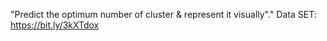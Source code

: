 "Predict the optimum number of cluster & represent it visually"."   Data SET: https://bit.ly/3kXTdox
